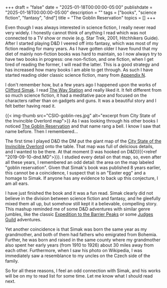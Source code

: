 +++
draft = "false"
date = "2025-01-18T00:00:00-05:00"
publishdate = "2025-01-18T00:00:00-05:00"
description = ""
tags = ["books", "science fiction", "fantasy", "dnd"]
title = "The Goblin Reservation"
topics = []
+++

Even though I was always interested in science fiction, I really never read very widely.  I honestly cannot think of anything I read which was not connected to a TV show or movie (e.g. Star Trek, 2001, Hitchhikers Guide).  After I started playing D&D I veered off into fantasy, which was most of my fiction reading for many years.  As I have gotten older I have found that my diet of mainly non-fiction books was hard to maintain, so I now always try to have two books in progress: one non-fiction, and one fiction, when I get tired of reading the former, I will read the latter.  This is a good strategy and has increased how many books I am able to get through.  As such I have started reading older classic science fiction, many from [Appendix N](https://en.wikipedia.org/wiki/Appendix_N).

I don't remember how, but a few years ago I happened upon the works of [Clifford Simak](https://en.wikipedia.org/wiki/Clifford_D._Simak).  I read [The Way Station](https://en.wikipedia.org/wiki/Way_Station_(novel)) and really liked it.  It felt different from so much science fiction, it had a meditative pace and focused on the characters rather than on gadgets and guns.  It was a beautiful story and I felt better having read it.

{{< img-thumb src="CSIO-goblin-res.jpg" alt="excerpt from City State of the Invincible Overlord map">}} As I was looking through his other books I noticed [The Goblin Reservation](https://en.wikipedia.org/wiki/The_Goblin_Reservation) and that name rang a bell.  I know I saw that name before.  Then I remembered...

The first time I played D&D the DM put the giant map of the [City State of the Invincible Overlord](https://en.wikipedia.org/wiki/City_State_of_the_Invincible_Overlord) onto the table.  That map was full of delicious details, and I wanted to be there.  At that moment [I was hooked on D&D]({{<relref "2019-09-10-dnd.MD">}}).  I studied every detail on that map, so, even after all these years, I remembered an odd detail:  the area on the map labeled "goblin reservation".  Given that Simak's book was published 8 years earlier, this cannot be a coincidence, I suspect that is an "Easter egg" and a homage to Simak.  If anyone has any evidence to back up this conjecture, I am all ears.

I have just finished the book and it was a fun read.  Simak clearly did not believe in the division between science fiction and fantasy, and he gleefully mixed them all up, but somehow still kept it a believable, compelling story.  This mashup reminded me of some D&D adventures with similar genre jumbles, like the classic [Expedition to the Barrier Peaks](https://en.wikipedia.org/wiki/Expedition_to_the_Barrier_Peaks) or some [Judges Guild](https://en.wikipedia.org/wiki/Judges_Guild) adventures.

Yet another coincidence is that Simak was born the same year as my grandmother, and both of them had fathers who emigrated from Bohemia.  Further, he was born and raised in the same county where my grandmother also spent her early years (from 1910 to 1926) about 30 miles away from each other.  Furthermore, when I saw his photo on Wikipedia, I was immediately saw a resemblance to my uncles on the Czech side of the family.

So for all these reasons, I feel an odd connection with Simak, and his works will be on my to read list for some time.  Let me know what I should read next.

